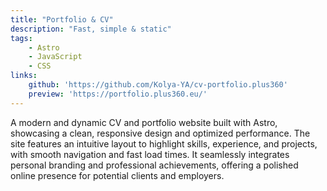 ```yaml
---
title: "Portfolio & CV"
description: "Fast, simple & static"
tags: 
    - Astro
    - JavaScript
    - CSS
links:
    github: 'https://github.com/Kolya-YA/cv-portfolio.plus360'
    preview: 'https://portfolio.plus360.eu/'
---
```


A modern and dynamic CV and portfolio website built with Astro, showcasing a clean, responsive design and optimized performance. The site features an intuitive layout to highlight skills, experience, and projects, with smooth navigation and fast load times. It seamlessly integrates personal branding and professional achievements, offering a polished online presence for potential clients and employers.
